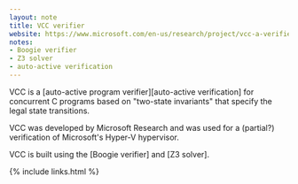 ```yaml
---
layout: note
title: VCC verifier
website: https://www.microsoft.com/en-us/research/project/vcc-a-verifier-for-concurrent-c/
notes:
- Boogie verifier
- Z3 solver
- auto-active verification
---
```


VCC is a [auto-active program verifier][auto-active verification] for concurrent C programs
based on "two-state invariants" that specify the legal state transitions.

VCC was developed by Microsoft Research and
was used for a (partial?) verification of Microsoft's Hyper-V hypervisor.

VCC is built using the [Boogie verifier] and [Z3 solver].

{% include links.html %}
